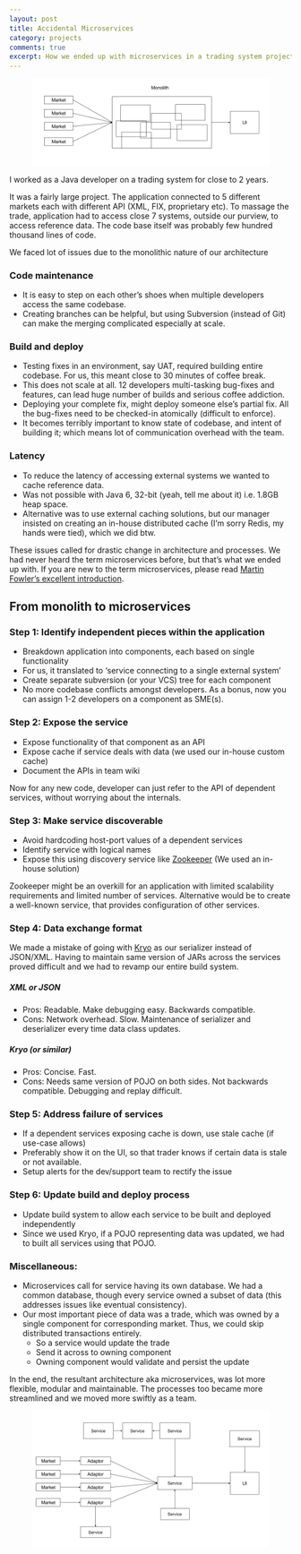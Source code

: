 ```yaml
---
layout: post
title: Accidental Microservices
category: projects
comments: true
excerpt: How we ended up with microservices in a trading system project  
---
```


<figure>
    <a href="#"><img src="/images/blog/monolith.png"></a>
</figure>

I worked as a Java developer on a trading system for close to 2 years. 

It was a fairly large project. The application connected to 5 different markets each with different API (XML, FIX, proprietary etc). To massage the trade, application had to access close 7 systems, outside our purview, to access reference data. The code base itself was probably few hundred thousand lines of code. 

We faced lot of issues due to the monolithic nature of our architecture


### Code maintenance
+ It is easy to step on each other’s shoes when multiple developers access the same codebase. 
+ Creating branches can be helpful, but using Subversion (instead of Git) can make the merging complicated especially at scale. 

### Build and deploy
+ Testing fixes in an environment, say UAT, required building entire codebase. For us, this meant close to 30 minutes of coffee break. 
+ This does not scale at all. 12 developers multi-tasking bug-fixes and features, can lead huge number of builds and serious coffee addiction.
+ Deploying your complete fix, might deploy someone else’s partial fix. All the bug-fixes need to be checked-in atomically (difficult to enforce). 
+ It becomes terribly important to know state of codebase, and intent of building it; which means lot of communication overhead with the team.

### Latency
+ To reduce the latency of accessing external systems we wanted to cache reference data.
+ Was not possible with Java 6, 32-bit (yeah, tell me about it) i.e. 1.8GB heap space.
+ Alternative was to use external caching solutions, but our manager insisted on creating an in-house distributed cache (I’m sorry Redis, my hands were tied), which we did btw.

These issues called for drastic change in architecture and processes. We had never heard the term microservices before, but that’s what we ended up with. If you are new to the term microservices, please read [Martin Fowler’s excellent introduction](http://martinfowler.com/articles/microservices.html).

## From monolith to microservices

### Step 1: Identify independent pieces within the application

+ Breakdown application into components, each based on single functionality
+ For us, it translated to ‘service connecting to a single external system’
+ Create separate subversion (or your VCS) tree for each component
+ No more codebase conflicts amongst developers. As a bonus, now you can assign 1-2 developers on a component as SME(s). 

### Step 2: Expose the service

+ Expose functionality of that component as an API
+ Expose cache if service deals with data (we used our in-house custom cache)
+ Document the APIs in team wiki

Now for any new code, developer can just refer to the API of dependent services, without worrying about the internals.

### Step 3: Make service discoverable

+ Avoid hardcoding host-port values of a dependent services
+ Identify service with logical names
+ Expose this using discovery service like [Zookeeper](https://zookeeper.apache.org/) (We used an in-house solution)

Zookeeper might be an overkill for an application with limited scalability requirements and limited number of services. Alternative would be to create a well-known service, that provides configuration of other services.

### Step 4: Data exchange format

We made a mistake of going with [Kryo](https://github.com/EsotericSoftware/kryo) as our serializer instead of JSON/XML. Having to maintain same version of JARs across the services proved difficult and we had to revamp our entire build system.

##### XML or JSON
+ Pros: Readable. Make debugging easy. Backwards compatible.
+ Cons: Network overhead. Slow. Maintenance of serializer and deserializer every time data class updates.

##### Kryo (or similar)
+ Pros: Concise. Fast. 
+ Cons: Needs same version of POJO on both sides. Not backwards compatible. Debugging and replay difficult.

### Step 5: Address failure of services

+ If a dependent services exposing cache is down, use stale cache (if use-case allows)
+ Preferably show it on the UI, so that trader knows if certain data is stale or not available.
+ Setup alerts for the dev/support team to rectify the issue

### Step 6: Update build and deploy process

+ Update build system to allow each service to be built and deployed independently
+ Since we used Kryo, if a POJO representing data was updated, we had to built all services using that POJO. 

### Miscellaneous:

+ Microservices call for service having its own database. We had a common database, though every service owned a subset of data (this addresses issues like eventual consistency).
+ Our most important piece of data was a trade, which was owned by a single component for corresponding market. Thus, we could skip distributed transactions entirely. 
    - So a service would update the trade 
    - Send it across to owning component 
    - Owning component would validate and persist the update

In the end, the resultant architecture aka microservices, was lot more flexible, modular and maintainable. The processes too became more streamlined and we moved more swiftly as a team.

<figure>
    <a href="#"><img src="/images/blog/microservices.png"></a>
</figure>